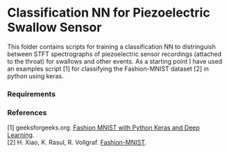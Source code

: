 # Classification NN for Piezoelectric Swallow Sensor
 
This folder contains scripts for training a classification NN to distringuish between STFT spectrographs of piezoelectric sensor recordings (attached to the throat) for swallows and other events. As a starting point I have used an examples script [1] for classifying the Fashion-MNIST dataset [2] in python using keras.

### Requirements


### References
[1] geeksforgeeks.org. [Fashion MNIST with Python Keras and Deep Learning]([https://www.geeksforgeeks.org/fashion-mnist-with-python-keras-and-deep-learning/]). <br />
[2] H. Xiao,  K. Rasul, R. Vollgraf. [Fashion-MNIST]([https://github.com/zalandoresearch/fashion-mnist]). <br />
